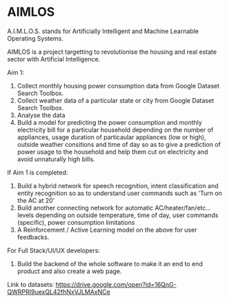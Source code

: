 # AIMLOS

A.I.M.L.O.S. stands for Artificially Intelligent and Machine Learnable Operating Systems. 

AIMLOS is a project targetting to revolutionise the housing and real estate sector with Artificial Intelligence. 

Aim 1:
  1) Collect monthly housing power consumption data from Google Dataset Search Toolbox.
  2) Collect weather data of a particular state or city from Google Dataset Search Toolbox.
  3) Analyse the data
  4) Build a model for predicting the power consumption and monthly electricity bill for a particular household depending on the number of appliances, usage duration of particaular appliances (low or high), outside weather consitions and time of day so as to give a prediction of power usage to the household and help them cut on electricity and avoid unnaturally high bills.

If Aim 1 is completed:
  1) Build a hybrid network for speech recognition, intent classification and entity recognition so as to understand user commands such as 'Turn on the AC at 20'
  2) Build another connecting network for automatic AC/heater/fan/etc... levels depending on outside temperature, time of day, user commands (specific), power consumption limitations
  3) A Reinforcement / Active Learning model on the above for user feedbacks.
 
For Full Stack/UI/UX developers:
  1) Build the backend of the whole software to make it an end to end product and also create a web page.
  
Link to datasets: https://drive.google.com/open?id=16QnG-QWRPRI9uexQL42fhNxVJLMAxNCe

